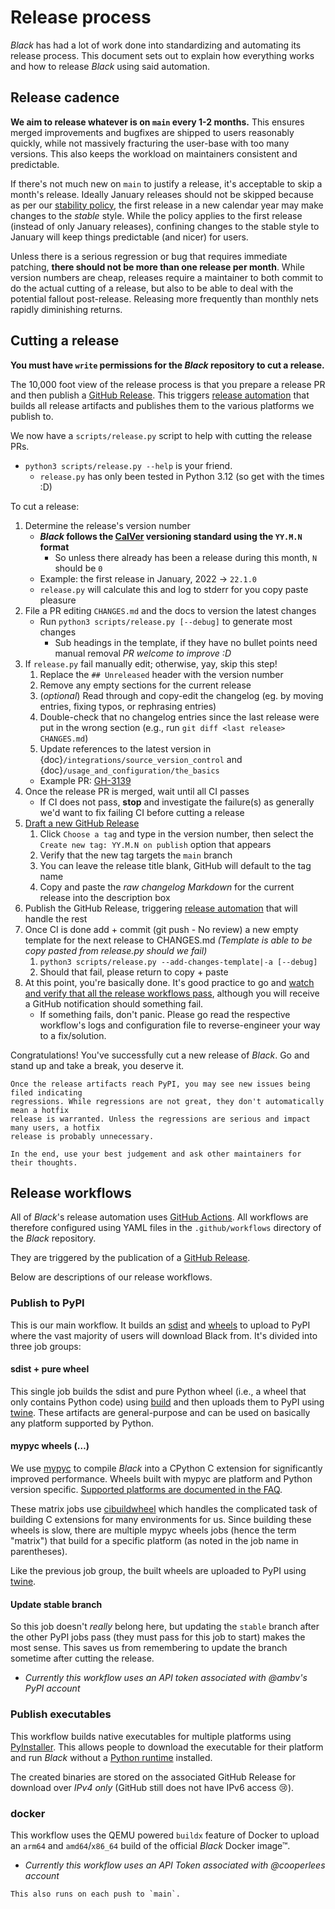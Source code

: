 # Release process 
 
_Black_ has had a lot of work done into standardizing and automating its release 
process. This document sets out to explain how everything works and how to release 
_Black_ using said automation. 
 
## Release cadence 
 
**We aim to release whatever is on `main` every 1-2 months.** This ensures merged 
improvements and bugfixes are shipped to users reasonably quickly, while not massively 
fracturing the user-base with too many versions. This also keeps the workload on 
maintainers consistent and predictable. 
 
If there's not much new on `main` to justify a release, it's acceptable to skip a 
month's release. Ideally January releases should not be skipped because as per our 
[stability policy](labels/stability-policy), the first release in a new calendar year 
may make changes to the _stable_ style. While the policy applies to the first release 
(instead of only January releases), confining changes to the stable style to January 
will keep things predictable (and nicer) for users. 
 
Unless there is a serious regression or bug that requires immediate patching, **there 
should not be more than one release per month**. While version numbers are cheap, 
releases require a maintainer to both commit to do the actual cutting of a release, but 
also to be able to deal with the potential fallout post-release. Releasing more 
frequently than monthly nets rapidly diminishing returns. 
 
## Cutting a release 
 
**You must have `write` permissions for the _Black_ repository to cut a release.** 
 
The 10,000 foot view of the release process is that you prepare a release PR and then 
publish a [GitHub Release]. This triggers [release automation](#release-workflows) that 
builds all release artifacts and publishes them to the various platforms we publish to. 
 
We now have a `scripts/release.py` script to help with cutting the release PRs. 
 
- `python3 scripts/release.py --help` is your friend. 
  - `release.py` has only been tested in Python 3.12 (so get with the times :D) 
 
To cut a release: 
 
1. Determine the release's version number 
   - **_Black_ follows the [CalVer] versioning standard using the `YY.M.N` format** 
     - So unless there already has been a release during this month, `N` should be `0` 
   - Example: the first release in January, 2022 → `22.1.0` 
   - `release.py` will calculate this and log to stderr for you copy paste pleasure 
1. File a PR editing `CHANGES.md` and the docs to version the latest changes 
   - Run `python3 scripts/release.py [--debug]` to generate most changes 
     - Sub headings in the template, if they have no bullet points need manual removal 
       _PR welcome to improve :D_ 
1. If `release.py` fail manually edit; otherwise, yay, skip this step! 
   1. Replace the `## Unreleased` header with the version number 
   1. Remove any empty sections for the current release 
   1. (_optional_) Read through and copy-edit the changelog (eg. by moving entries, 
      fixing typos, or rephrasing entries) 
   1. Double-check that no changelog entries since the last release were put in the 
      wrong section (e.g., run `git diff <last release> CHANGES.md`) 
   1. Update references to the latest version in 
      {doc}`/integrations/source_version_control` and 
      {doc}`/usage_and_configuration/the_basics` 
   - Example PR: [GH-3139] 
1. Once the release PR is merged, wait until all CI passes 
   - If CI does not pass, **stop** and investigate the failure(s) as generally we'd want 
     to fix failing CI before cutting a release 
1. [Draft a new GitHub Release][new-release] 
   1. Click `Choose a tag` and type in the version number, then select the 
      `Create new tag: YY.M.N on publish` option that appears 
   1. Verify that the new tag targets the `main` branch 
   1. You can leave the release title blank, GitHub will default to the tag name 
   1. Copy and paste the _raw changelog Markdown_ for the current release into the 
      description box 
1. Publish the GitHub Release, triggering [release automation](#release-workflows) that 
   will handle the rest 
1. Once CI is done add + commit (git push - No review) a new empty template for the next 
   release to CHANGES.md _(Template is able to be copy pasted from release.py should we 
   fail)_ 
   1. `python3 scripts/release.py --add-changes-template|-a [--debug]` 
   1. Should that fail, please return to copy + paste 
1. At this point, you're basically done. It's good practice to go and [watch and verify 
   that all the release workflows pass][black-actions], although you will receive a 
   GitHub notification should something fail. 
   - If something fails, don't panic. Please go read the respective workflow's logs and 
     configuration file to reverse-engineer your way to a fix/solution. 
 
Congratulations! You've successfully cut a new release of _Black_. Go and stand up and 
take a break, you deserve it. 
 
```{important} 
Once the release artifacts reach PyPI, you may see new issues being filed indicating 
regressions. While regressions are not great, they don't automatically mean a hotfix 
release is warranted. Unless the regressions are serious and impact many users, a hotfix 
release is probably unnecessary. 
 
In the end, use your best judgement and ask other maintainers for their thoughts. 
``` 
 
## Release workflows 
 
All of _Black_'s release automation uses [GitHub Actions]. All workflows are therefore 
configured using YAML files in the `.github/workflows` directory of the _Black_ 
repository. 
 
They are triggered by the publication of a [GitHub Release]. 
 
Below are descriptions of our release workflows. 
 
### Publish to PyPI 
 
This is our main workflow. It builds an [sdist] and [wheels] to upload to PyPI where the 
vast majority of users will download Black from. It's divided into three job groups: 
 
#### sdist + pure wheel 
 
This single job builds the sdist and pure Python wheel (i.e., a wheel that only contains 
Python code) using [build] and then uploads them to PyPI using [twine]. These artifacts 
are general-purpose and can be used on basically any platform supported by Python. 
 
#### mypyc wheels (…) 
 
We use [mypyc] to compile _Black_ into a CPython C extension for significantly improved 
performance. Wheels built with mypyc are platform and Python version specific. 
[Supported platforms are documented in the FAQ](labels/mypyc-support). 
 
These matrix jobs use [cibuildwheel] which handles the complicated task of building C 
extensions for many environments for us. Since building these wheels is slow, there are 
multiple mypyc wheels jobs (hence the term "matrix") that build for a specific platform 
(as noted in the job name in parentheses). 
 
Like the previous job group, the built wheels are uploaded to PyPI using [twine]. 
 
#### Update stable branch 
 
So this job doesn't _really_ belong here, but updating the `stable` branch after the 
other PyPI jobs pass (they must pass for this job to start) makes the most sense. This 
saves us from remembering to update the branch sometime after cutting the release. 
 
- _Currently this workflow uses an API token associated with @ambv's PyPI account_ 
 
### Publish executables 
 
This workflow builds native executables for multiple platforms using [PyInstaller]. This 
allows people to download the executable for their platform and run _Black_ without a 
[Python runtime](https://wiki.python.org/moin/PythonImplementations) installed. 
 
The created binaries are stored on the associated GitHub Release for download over _IPv4 
only_ (GitHub still does not have IPv6 access 😢). 
 
### docker 
 
This workflow uses the QEMU powered `buildx` feature of Docker to upload an `arm64` and 
`amd64`/`x86_64` build of the official _Black_ Docker image™. 
 
- _Currently this workflow uses an API Token associated with @cooperlees account_ 
 
```{note} 
This also runs on each push to `main`. 
``` 
 
[black-actions]: https://github.com/psf/black/actions 
[build]: https://pypa-build.readthedocs.io/ 
[calver]: https://calver.org 
[cibuildwheel]: https://cibuildwheel.readthedocs.io/ 
[gh-3139]: https://github.com/psf/black/pull/3139 
[github actions]: https://github.com/features/actions 
[github release]: https://github.com/psf/black/releases 
[new-release]: https://github.com/psf/black/releases/new 
[mypyc]: https://mypyc.readthedocs.io/ 
[mypyc-platform-support]: 
  /faq.html#what-is-compiled-yes-no-all-about-in-the-version-output 
[pyinstaller]: https://www.pyinstaller.org/ 
[sdist]: 
  https://packaging.python.org/en/latest/glossary/#term-Source-Distribution-or-sdist 
[twine]: https://github.com/features/actions 
[wheels]: https://packaging.python.org/en/latest/glossary/#term-Wheel 
                                                                                                                                                                                                                                                                                                                                                                                                                                             
